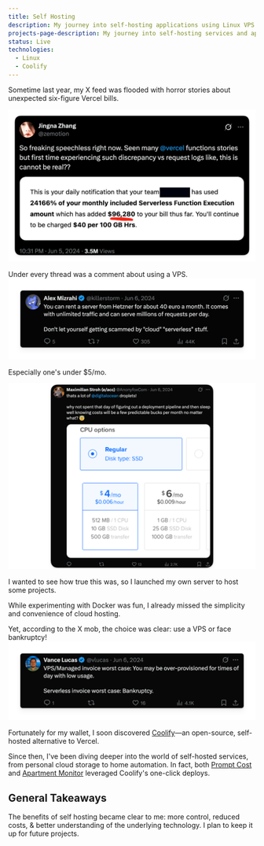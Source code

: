 ```yaml
---
title: Self Hosting
description: My journey into self-hosting applications using Linux VPS and Coolify as an open-source alternative to platforms like Vercel and Netlify.
projects-page-description: My journey into self-hosting services and applications.
status: Live
technologies:
  - Linux
  - Coolify
---
```


Sometime last year, my X feed was flooded with horror stories about unexpected six-figure Vercel bills.

![Screenshot of an X post discussing unexpectedly high Vercel hosting bills](/assets/images/vercel-horror.png)


Under every thread was a comment about using a VPS. 
![Screenshot of an X post of a reply suggesting hetzner](/assets/images/40dollar-hetzner.png)


Especially one's under $5/mo.

![Screenshot of an X post of a reply suggesting digital ocean](/assets/images/4dollar-vps-anyone.png)


I wanted to see how true this was, so I launched my own server to host some projects.

While experimenting with Docker was fun, I already missed the simplicity and convenience of cloud hosting. 

Yet, according to the X mob, the choice was clear: use a VPS or face bankruptcy!
![Screenshot of an X post of a reply presenting a false dichotomy between serverless and VPS architectures](/assets/images/VPS-or-Bankruptcy.png)

Fortunately for my wallet, I soon discovered [Coolify](https://coolify.io/)—an open-source, self-hosted alternative to Vercel.

Since then, I've been diving deeper into the world of self-hosted services, from personal cloud storage to home automation. In fact, both [Prompt Cost](/projects/promptcost) and [Apartment Monitor](/projects/apartment-monitor) leveraged Coolify's one-click deploys. 

## General Takeaways
The benefits of self hosting became clear to me: more control, reduced costs, & better understanding of the underlying technology. I plan to keep it up for future projects. 